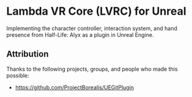 # Lambda VR Core (LVRC) for Unreal
Implementing the character controller, interaction system, and hand presence from Half-Life: Alyx as a plugin in Unreal Engine.



## Attribution

Thanks to the following projects, groups, and people who made this possible:

- https://github.com/ProjectBorealis/UEGitPlugin
